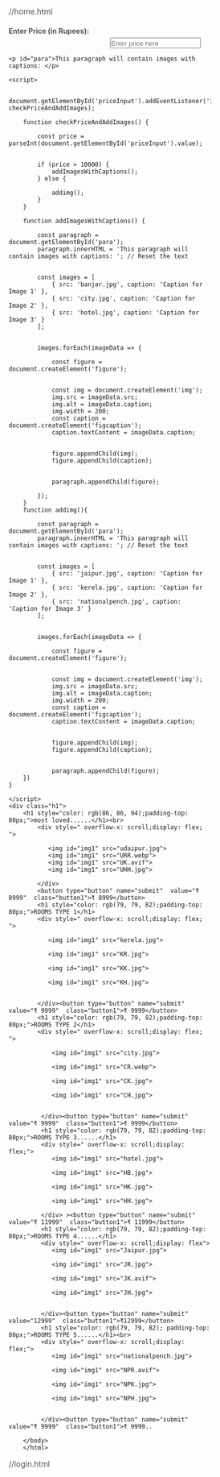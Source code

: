 //home.html
<!DOCTYPE html>
<html lang="en">
<head>
    <meta charset="UTF-8">
    <meta name="viewport" content="width=device-width, initial-scale=1.0">
    <title>Document</title> 
    <style>
       
        #div1{
            background-color: #307d97;
            display: inline;
            box-shadow:inset rgb(223, 217, 216);
           
            
            
        }
       

        
       
    
        #s1{
             position: sticky;
             top: 1px;
            color: #8d710c;
            background-color: #eeeff0;
            height: 30px;
            padding-top: 20px;
            padding-bottom: 20px;
            
            margin-top: 10px;
            text-decoration: solid;
            border-bottom: 2px solid rgb(183, 37, 37);
            /* animation:ani 3s both; */
            margin-left:5%;
            font-size: larger;
            
          
           
            

        }
      
        #header1{
            border : 1px solid rgb(112, 42, 42);
            color: rgb(217, 132, 20);
        }
        input{
            margin-left: 50%;
            padding-top: 2px;
        }
        #a1{
            top: 3px;
            float: right;
            margin-right: 20px;
            
            text-decoration: none;
            color: #ffffff;
            font-size: large;
            font-weight: bold;
            padding: 2px;
            
            
           
        }
        #p1{
            background-color: #c8d7da;
            float: left;
            font-size: 30px;
            color: #c40909;
            font-weight: bolder;
            margin-top:1px;
            border-bottom: 1px solid  red;
            height: 70px;
            float: left;
            margin-left: 600px;
            width: 800px;


         }
        #img1{
            height: 10px;
            width: 10px;
            border: 2px solid red;
        
        }
        #div3{
         
             margin-top: 30px;
            background-image: url(/hotel.jpg);
            background-repeat: no-repeat;
            
             height: 500px;
            align-items: center;
            margin-left:70px;
           
        }

         #div4{
            text-align: center;
            color: #0a5b05;
            padding: 50px;
         }
        
      
        #hr1{
            border: 1px solid black;
            float:none;
            margin-top: 200px;
            margin-left:90px;
            margin-right:90px;

        }
        #div6{
            text-align: center;
            padding-top: 20px;
            color: #95690c;

        }
        .box2{
            border:2px;
            
            background-color: #e3e7e8;
            height: 250px;
            width: 1140px;
            margin-left: 14%;
            

        }
        .select1{
            height: 50px;
            width: 250px;
            margin-left: 70px;
            float: left;
        }
        option{
            font-size: medium;
            font-style:oblique;

        }
        #input1{
            height: 50px;
            width: 100px;
            
            float: left;
            border-style: none;
            background-color: #e3e7e8;
            border-bottom: 1px solid;
            margin-left: 70px;
        }
        #hr33{
            width: 20px;
            border: 1px solid;
            float: left;
            margin-left: 30px;
            margin-top: 30px;
        }
        #input2{
            height: 50px;
            width: 100px;
            
            float: left;
            border-style: none;
            background-color: #e3e7e8;
            border-bottom: 1px solid;
            margin-left: 30px;
        }
        #div7{
           
            height: 20px;
            width: 200px;
            float: right;
            margin-right: 250px;
            margin-top:-30px;
        }
        .button2{
            width: 150px;
            height: 40px;
            float: left;
            text-align: center;
            margin-left: 50%;
            margin-top: 40px;
            background-color: #b68721;
            color: white;
            font-size: large;
            font-weight: bold;
            

        }
        
        .button1{
            width: 150px;
            height: 40px;
            float: left;
            text-align: center;
            margin-left: 50%;
            margin-top: 10px;
            background-color: #b68721;
            color: white;
            font-size: large;
            font-weight: bold;
       
  
        }
    
        #img2{
            height: 360px;
            width: 460px;
            margin-left: 20px;
        }
        #img3{
            height: 350px;
            width: 380px;
            margin-left: 20px;
        }
       
      
         #f1{
              font-size: large; 
              width: 350px;  
        } 
      
     
     
   
  
      .button3{     width: 150px;
            height: 40px;
            
            text-align: center;
            
            
            background-color: #b68721;
            color: white;
            font-size: large;
            font-weight: bold;
      }
     
     #figure1{
       float: left;
    } 
    #figure2{
      float: left;
    }
    #figure3{
        float: left;
    }
    #figure4{
       float: left;
    }
    #figure5{
        float: left;
    } 
    #figure6{
        float: left;
    }
    .button4{
        height: 30px;
        cursor: pointer;
        
    }
    .button1:hover,.button2:hover,.button3:hover,.button4:hover{
        background-color: #7d5f0b;
    }
 
    #input4{
       margin-left: -0px;
        height: 40px;
        width: 230px;
        background-color: black;
        border-bottom:  2px solid white;
        color: white;
        
    }
    #input5{
        margin-left: 30px;
        font-weight: bold;
        height: 30px;
        width: 90px;
        cursor: pointer;
       
        }
    #input5:hover{background-color: #7a8182;

    }
       

    
    #div9{
        
        float: left;
        width: 600px;
        margin-left: 120px;
    }
    footer{
        background-color: black;
        color: white;
    }
  span{
    font-size: large;
  }
  #div10{
    
    float:left;
    margin-left: 50px;
  }
  #a2{
    color: white;
    text-decoration: none;
  }
  #div11{
    float: right;
 margin-right: 30px;
 
  }
  .feedback{
    height: 90px;
    width: 320px;
  }
  #img4{
    padding-left: 100px;
  }
  #span2{
    margin-top: 60px;
  }
  #submit2{
    background-color: #b68721;
    padding: 10px;
    width: 100px;
    cursor: pointer;
    color: white;
    font-weight: bold;
  }
  #submit2:hover{
    background-color: #93690f;
  }
   
       

      
         
    </style>
</head>
<body> 
 
 <div id="s1"> <header style="float: left; font-size: larger; font-weight: bolder; ">#&nbsp;&nbsp; LOVELY  &nbsp; HOTEL</header>&nbsp;&nbsp;&nbsp;&nbsp;&nbsp;&nbsp;&nbsp;&nbsp;<form action="login.html" style="float:right; margin-right: 10%;"><button type="submit" name="submit" id="submit2">LOGIN</button>   </form> </div> 

    <div id="div3">
        <header id="header2">
    
        <a id="a1" href="home.html">HOME</a>
     <a id="a1" href="contact.html">CONTACT</a>
     <a id="a1" href="book.html">ROOMS</a>
     <a id="a1" href="report.html">FEEDBACK</a>
     <br>
        </header>
     </div>


    
<header id="header1">
    <marquee> UpTo 20% OFF For Firt Booking </marquee>
</header><br>
<p id="p2" style="font-family: Cambria, Cochin, Georgia, Times, 'Times New Roman', serif; font-weight: bold; font-size:50px; text-align: center; color: #f68f5f;">------ &nbsp; &nbsp; &nbsp; &nbsp;MAKE THE DAY COMFORTABLE &nbsp; &nbsp; &nbsp;-------</p>
<div id="div4">
    Immerse yourself in the vibrant tapestry of India's festivals as you stay.
   <caption> <summary> Experience the magic of traditional celebrations, savour delicious local cuisine and create lasting memories with your loved ones.</summary></caption>

</div>

<div class="box2">
    <div id="div6">
    <h1>BOOK A STAY</h1>
    </div>
    <header id="header3">
        <form action="book.html" >
    <select name="rooms" class="select1" required>
        <option value="one seater"> single </option>
        <option value="two seater"> couple </option>
        <option value="three seater"> medium sized</option>
        <option value="four seater"> family room</option>
        <option value=" xl large "> xl large</option>
    </select>
    <input type="date" name="book date" id="input1" required>
    <hr id="hr33">
    <input type="date" name="book due date" id="input2"required>
    
    </header>
    <div id="div7">
        <input type="checkbox" name="checkbox" value="food"> food facility
    </div>
   <input type="submit" name="submit"  value="submit"  class="button2" ></form>
</div>

    

<div id="div8">   
        <figure id="figure1">
            <img id="img3" src="udaipur.jpg"><figcaption id="f1">Experience Udaipur's natural grandeur at Taj Aravali, where the Aravalli hills provide the backdrop for soul-stirring relaxation and tranquility
            <button type="button" name="submit"  value="submit"  class="button1">BOOK NOW</button>  </figcaption>
        </figure> 
         <figure id="figure2">
            <img id="img3" src="nationalpench.jpg">
            <figcaption id="f1">Embark on a journey to the wild at Baghvan,
            where the raw beauty of Pench National Park, 
            luxury lounge, and thrilling safaris await your exploration.gold-more-icon
            <a href="book.html">
            <button type="button" name="submit"  value="submit"  class="button1">BOOK NOW</button></a> </figcaption>
        </figure>
        <figure id="figure3">
            <img id="img3" src="Jaipur.jpg">
            <figcaption id="f1">Unwind in regal surroundings at Taj Amer, Jaipur, a palatial retreat offering stunning views, heritage charm, and a taste of Rajasthan's grandeur
                <button type="button" name="submit"  value="submit"  class="button1">BOOK NOW</button> </figcaption>
            </figure>
    
        <figure id="figure4">
            <img id="img3" src="kerela.jpg">
            <figcaption id="f1">Find your personal bliss in the tranquil embrace of Taj Bekal Resort & Spa, 
                where the backwaters of Kerala offer solace, relaxation and intimate.
                <button type="button" name="submit"  value="submit"  class="button1">BOOK NOW</button> </figcaption>
        </figure>
    
        <figure id="figure5">
            <img id="img3" src="city.jpg"> <figcaption id="f1">Nestled in the city's green heart, this iconic hotel blends old-world charm with contemporary luxury, offering bespoke experiences, distinguished service.
            <button type="button" name="submit"  value="submit"  class="button1">BOOK NOW</button> </figcaption>
        </figure>
     
        <figure id="figure6">
            <img id="img3" src="banjar.jpg"> <figcaption id="f1">Answer the call to adventure at Banjaar Tola, where panoramic wilderness views, elegant dining, and unforgettable wildlife encounters renew your spirit.
            <button type="button" name="submit"  value="submit"  class="button1">BOOK NOW</button> </figcaption>
        </figure>
        <figure id="figure7">
            <a style="color: rgb(116, 116, 11); text-decoration: none; font-size: la;" href="book.html">LEARN MORE</a>
        </figure>
</div>
 
      

 


<br><br><br>
<footer>
    <hr style="margin-top: 40px;">
<div id="div9">
   <h2>subscribe for more </h2>
    <form action="book.sql" id="form2">
        <label for="emai">EMAIL:</label>
        <input type="email" name="email" placeholder="Email......" id="input4" required>
        <br><br>
        <input type="submit" name="submit" id="input5">
    </form>
    <br><br><br><br>
<span>contact no for booking slot</span>&nbsp;&nbsp;&nbsp;123-123-1234
<br><br><br>
<span>EMAIL support -&nbsp;&nbsp; <a style="color: white; text-decoration:none;"  href="mailto: LOVELY.HOTEL@GMAIL.COM?
    subject=work&body=book&nbsp;slot!!"> LOVELY.HOTEL@GMAIL.COM</a> </span>

</div>
<div id="div10">
    <span>FOR OTHER SUPPORT</span><br><br><br>
    <span> <a href="https://lpuuniversity.instgram.in"><img style="height: 30px;width: 30px;background-color: #c8d7da;" src="instagram-removebg-preview.png"> </a> </span> &nbsp;
    <span><a href="https://lpuuniversity.facebook.in"><img style="height: 30px;width: 30px;background-color: #c8d7da;" src="Facebook-removebg-preview.png"></a>  </span>&nbsp;
    <span> <a href="https://lpuuniversity.twitter.in"><img style="height: 30px;width: 30px;background-color: #c8d7da;" src="Twitter-removebg-preview.png"> </a> </span> &nbsp;
    <span> <a href="https://lpuuniversity.linkedin.in"><img style="height: 30px;width: 30px;background-color: #c8d7da;" src="linkedin1.jpg" > </a> </span> &nbsp;
    <br><br><br><br><br><br><br>
    <span>OTHER QUICK LINK</span><br><br>
    <a id="a2" href="hotels.html">HOTELS</a>&nbsp;&nbsp;&nbsp;&nbsp;&nbsp;&nbsp;&nbsp;&nbsp;&nbsp;&nbsp;&nbsp;&nbsp;&nbsp;&nbsp;&nbsp;&nbsp;&nbsp;&nbsp;&nbsp;&nbsp;&nbsp;&nbsp;&nbsp;&nbsp;
    <a id="a2" href="book.html">BOOK SLOT</a>
    <br><br>
    <a id="a2" href="#">BOOK SLOT</a>&nbsp;&nbsp;&nbsp;&nbsp;&nbsp;&nbsp;&nbsp;&nbsp;&nbsp;&nbsp;&nbsp;&nbsp;&nbsp;&nbsp;&nbsp;&nbsp;&nbsp;
    <a id="a2" href="#">BOOK SLOT</a><br><br>

</div>
<div id="div11">
    <form action="book.sql">
    <span>FOR ANY FEEDBACK</span><br>
    <textarea name="feedback" class="feedback" placeholder="FEEDBACK FOR ANY QUARY" required></textarea><br>
    <input type="submit" name="submit" id="input5">
    </form>
</div>
<hr style="margin-top: 400px; margin-left: 30px; margin-right: 30px;">


<span id="span2">&copy;2024 The Indian Hotels Company Limited. All Rights Reserved.</span><span>Corporate
    Pressroom&nbsp;&nbsp; |&nbsp;&nbsp;&nbsp;&nbsp;&nbsp;&nbsp;&nbsp;&nbsp;&nbsp;&nbsp;&nbsp;&nbsp;&nbsp;
    Work With Us&nbsp;&nbsp;&nbsp;|&nbsp;&nbsp;&nbsp;&nbsp;&nbsp;&nbsp;&nbsp;&nbsp;&nbsp;&nbsp;&nbsp;&nbsp;
    Terms of Service&nbsp;&nbsp;&nbsp;|&nbsp;&nbsp;&nbsp;&nbsp;&nbsp;&nbsp;&nbsp;&nbsp;&nbsp;&nbsp;
    Accessibility&nbsp;&nbsp;&nbsp;|&nbsp;&nbsp;&nbsp;&nbsp;&nbsp;&nbsp;&nbsp;&nbsp;&nbsp;&nbsp;
    Investor Relations
   |</span>
   
</footer>
</body>
</html>




//book.html
<!DOCTYPE html>
<html lang="en">
<head>
    <meta charset="UTF-8">
    <meta name="viewport" content="width=device-width, initial-scale=1.0">
    <title>Auto-run Script Based on Price</title>
    <style>
   .h1{
    
     background-color: rgb(255, 255, 255);
    color: rgb(0, 0, 0);
    
    
   }
   #img1{
  
    height: 300px;
    width: 500px;
    
    
   }
   div{
    background-color: aquamarine;
   }
   
   
   
.button1 {
    background-color: #d07c16; 
    color: white;
    padding: 15px 30px;
    font-size: 18px;
    font-weight: bold;
    border: none;
    border-radius: 8px;
    cursor: pointer;
    transition: background-color 0.3s ease, transform 0.2s ease, box-shadow 0.2s ease;
    box-shadow: 0px 4px 10px rgba(0, 0, 0, 0.2); /* Add shadow */
}

.button1:hover {
    background-color: #ff4500; /* Darker shade */
    transform: scale(1.1); /* Slightly bigger */
    box-shadow: 0px 6px 12px rgba(0, 0, 0, 0.3); /* Bigger shadow */
}

.button1:active {
    background-color: #e04335;
    transform: scale(0.95);
    box-shadow: 0px 3px 8px rgba(0, 0, 0, 0.2); /* Slightly reduced shadow */
}
</style>
</head>
<body>
    <label for="priceInput">Enter Price (in Rupees):</label>
    <input type="number" id="priceInput" placeholder="Enter price here">

    <p id="para">This paragraph will contain images with captions: </p>

    <script>
       
        document.getElementById('priceInput').addEventListener('input', checkPriceAndAddImages);

        function checkPriceAndAddImages() {
           
            const price = parseInt(document.getElementById('priceInput').value);

         
            if (price > 10000) {
                addImagesWithCaptions();
            } else {
                
                addimg();
            }
        }

        function addImagesWithCaptions() {
            
            const paragraph = document.getElementById('para');
            paragraph.innerHTML = 'This paragraph will contain images with captions: '; // Reset the text

          
            const images = [
                { src: 'banjar.jpg', caption: 'Caption for Image 1' },
                { src: 'city.jpg', caption: 'Caption for Image 2' },
                { src: 'hotel.jpg', caption: 'Caption for Image 3' }
            ];

            
            images.forEach(imageData => {
               
                const figure = document.createElement('figure');

             
                const img = document.createElement('img');
                img.src = imageData.src;
                img.alt = imageData.caption;
                img.width = 200; 
                const caption = document.createElement('figcaption');
                caption.textContent = imageData.caption;

              
                figure.appendChild(img);
                figure.appendChild(caption);

               
                paragraph.appendChild(figure);
                
            });
        }
        function addimg(){
                    
            const paragraph = document.getElementById('para');
            paragraph.innerHTML = 'This paragraph will contain images with captions: '; // Reset the text

         
            const images = [
                { src: 'jaipur.jpg', caption: 'Caption for Image 1' },
                { src: 'kerela.jpg', caption: 'Caption for Image 2' },
                { src: 'nationalpench.jpg', caption: 'Caption for Image 3' }
            ];

          
            images.forEach(imageData => {
               
                const figure = document.createElement('figure');

              
                const img = document.createElement('img');
                img.src = imageData.src;
                img.alt = imageData.caption;
                img.width = 200; 
                const caption = document.createElement('figcaption');
                caption.textContent = imageData.caption;

                
                figure.appendChild(img);
                figure.appendChild(caption);

              
                paragraph.appendChild(figure);
        })
    }
    
    </script>
    <div class="h1">
        <h1 style="color: rgb(86, 86, 94);padding-top: 80px;">most loved......</h1><br>
            <div style=" overflow-x: scroll;display: flex; ">
            
               <img id="img1" src="udaipur.jpg">
               <img id="img1" src="URR.webp">
               <img id="img1" src="UK.avif">
               <img id="img1" src="UHH.jpg">
              
            </div>
            <button type="button" name="submit"  value="₹ 8999"  class="button1">₹ 8999</button>
            <h1 style="color: rgb(79, 79, 82);padding-top: 80px;">ROOMS TYPE 1</h1>
            <div style=" overflow-x: scroll;display: flex; ">
               
               <img id="img1" src="kerela.jpg">
        
               <img id="img1" src="KR.jpg">
        
               <img id="img1" src="KK.jpg">
        
               <img id="img1" src="KH.jpg">
        
               
            </div><button type="button" name="submit"  value="₹ 9999"  class="button1">₹ 9999</button>
            <h1 style="color: rgb(79, 79, 82);padding-top: 80px;">ROOMS TYPE 2</h1>
            <div style=" overflow-x: scroll;display: flex; ">
               
                <img id="img1" src="city.jpg">
         
                <img id="img1" src="CR.webp">
         
                <img id="img1" src="CK.jpg">
         
                <img id="img1" src="CH.jpg">
         
                
             </div><button type="button" name="submit"  value="₹ 9999"  class="button1">₹ 9999</button>
             <h1 style="color: rgb(79, 79, 82);padding-top: 80px;">ROOMS TYPE 3......</h1>
             <div style=" overflow-x: scroll;display: flex;">
                <img id="img1" src="hotel.jpg">
         
                <img id="img1" src="HB.jpg">
         
                <img id="img1" src="HK.jpg">
         
                <img id="img1" src="HH.jpg">
         
             </div> ><button type="button" name="submit"  value="₹ 11999"  class="button1">₹ 11999</button>
             <h1 style="color: rgb(79, 79, 82);padding-top: 80px;">ROOMS TYPE 4......</h1>
             <div style=" overflow-x: scroll;display: flex">
                <img id="img1" src="Jaipur.jpg">
         
                <img id="img1" src="JR.jpg">
         
                <img id="img1" src="JK.avif">
         
                <img id="img1" src="JH.jpg">
         
                
             </div><button type="button" name="submit"  value="12999"  class="button1">₹12999</button>
             <h1 style="color: rgb(79, 79, 82); padding-top: 80px;">ROOMS TYPE 5......</h1><br>
             <div style=" overflow-x: scroll;display: flex;">
                <img id="img1" src="nationalpench.jpg">
         
                <img id="img1" src="NPR.avif">
         
                <img id="img1" src="NPK.jpg">
         
                <img id="img1" src="NPH.jpg">
         
               
             </div><button type="button" name="submit"  value="₹ 9999"  class="button1">₹ 9999..
        
        </body>
        </html>

//login.html
<!DOCTYPE html>
<html lang="en">
<head>
    <meta charset="UTF-8">
    <meta name="viewport" content="width=device-width, initial-scale=1.0">
    <title>Login Page</title>
    <style>
        /* Basic reset */
        * {
            margin: 0;
            padding: 0;
            box-sizing: border-box;
        }

        body {
            display: flex;
            align-items: center;
            justify-content: center;
            height: 100vh;
            background-color: #f2f2f2;
            font-family: Arial, sans-serif;
        }

        .login-container {
            width: 300px;
            padding: 20px;
            background-color: #ffffff;
            border-radius: 8px;
            box-shadow: 0px 0px 10px rgba(0, 0, 0, 0.1);
            text-align: center;
        }

        h2 {
            margin-bottom: 20px;
            color: #333333;
        }

        input[type="text"],
        input[type="password"] {
            width: 100%;
            padding: 10px;
            margin: 10px 0;
            border: 1px solid #ddd;
            border-radius: 5px;
        }

        input[type="submit"] {
            width: 100%;
            padding: 10px;
            background-color: #4CAF50;
            border: none;
            border-radius: 5px;
            color: white;
            font-weight: bold;
            cursor: pointer;
            transition: background-color 0.3s;
        }

        input[type="submit"]:hover {
            background-color: #45a049;
        }

        .forgot-password {
            display: block;
            margin-top: 15px;
            color: #007BFF;
            text-decoration: none;
        }

        .forgot-password:hover {
            text-decoration: underline;
        }
    </style>
</head>
<body>
    <div class="login-container">
        <h2>Login</h2>
        <form action="home.html" method="post">
            <input type="text" name="username" placeholder="Username" required>
            <input type="password" name="password" placeholder="Password" required>
            <input type="submit" value="Login">
        </form>
        <a href="#" class="forgot-password">Forgot Password?</a>
    </div>
</body>
</html>


//contact.html
<!DOCTYPE html>
<html lang="en">
<head>
    <meta charset="UTF-8">
    <meta name="viewport" content="width=device-width, initial-scale=1.0">
    <title>Contact Us - Hotel</title>
    <style>
        /* Basic reset */
        * {
            margin: 0;
            padding: 0;
            box-sizing: border-box;
        }

        body {
            font-family: Arial, sans-serif;
            background-color: #f4f4f9;
            color: #333333;
        }

        .container {
            width: 90%;
            max-width: 1000px;
            margin: 0 auto;
            padding: 20px;
        }

        .contact-header {
            text-align: center;
            margin-bottom: 20px;
        }

        .contact-header h1 {
            color: #4CAF50;
            font-size: 2.5em;
        }

        .contact-form {
            background-color: #ffffff;
            padding: 20px;
            margin-bottom: 20px;
            border-radius: 8px;
            box-shadow: 0px 0px 10px rgba(0, 0, 0, 0.1);
        }

        label {
            display: block;
            margin: 10px 0 5px;
            font-weight: bold;
            color: #555555;
        }

        input[type="text"],
        input[type="email"],
        input[type="tel"],
        textarea {
            width: 100%;
            padding: 10px;
            margin-bottom: 15px;
            border: 1px solid #ddd;
            border-radius: 5px;
            font-size: 1em;
        }

        textarea {
            resize: vertical;
            height: 100px;
        }

        .submit-btn {
            display: block;
            width: 100%;
            padding: 12px;
            background-color: #4CAF50;
            color: white;
            font-weight: bold;
            border: none;
            border-radius: 5px;
            cursor: pointer;
            font-size: 1em;
            transition: background-color 0.3s;
        }

        .submit-btn:hover {
            background-color: #45a049;
        }

       
    </style>
</head>
<body>

<div class="container">
    <div class="contact-header">
        <h1>Contact Us</h1>
        <p>We’re here to help! Please fill out the form below to get in touch with us.</p>
    </div>

    <div class="contact-form">
        <form action="/Thankscontact.html" method="post">
            <!-- Name -->
            <label for="name">Name:</label>
            <input type="text" id="name" name="name" placeholder="Your full name" required>

            <!-- Email -->
            <label for="email">Email:</label>
            <input type="email" id="email" name="email" placeholder="Your email address" required>

            <!-- Phone -->
            <label for="phone">Phone:</label>
            <input type="tel" id="phone" name="phone" placeholder="Your phone number" required>

            <!-- Subject -->
            <label for="subject">Subject:</label>
            <input type="text" id="subject" name="subject" placeholder="Subject of your message" required>

            <!-- Message -->
            <label for="message">Message:</label>
            <textarea id="message" name="message" placeholder="Write your message here..." required></textarea>

            <!-- Submit Button -->
            <button type="submit" class="submit-btn">Send Message</button>
        </form>
    </div>

    
</div>

</body>
</html>


//report.html
<!DOCTYPE html>
<html lang="en">
<head>
    <meta charset="UTF-8">
    <meta name="viewport" content="width=device-width, initial-scale=1.0">
    <title>Feedback Page</title>
    <style>
        /* Basic reset */
        * {
            margin: 0;
            padding: 0;
            box-sizing: border-box;
        }

        body {
            display: flex;
            align-items: center;
            justify-content: center;
            min-height: 100vh;
            background-color: #f4f4f9;
            font-family: Arial, sans-serif;
        }

        .feedback-container {
            width: 400px;
            padding: 20px;
            background-color: #ffffff;
            border-radius: 8px;
            box-shadow: 0px 0px 10px rgba(0, 0, 0, 0.1);
        }

        h2 {
            margin-bottom: 20px;
            color: #333333;
            text-align: center;
        }

        label {
            display: block;
            margin: 10px 0 5px;
            color: #555555;
            font-weight: bold;
        }

        input[type="text"],
        input[type="email"],
        textarea {
            width: 100%;
            padding: 10px;
            border: 1px solid #ddd;
            border-radius: 5px;
            resize: vertical;
        }

        textarea {
            height: 80px;
        }

        .rating-container {
            display: flex;
            justify-content: space-between;
            margin: 10px 0;
        }

        .rating-container label {
            font-weight: normal;
            color: #888888;
        }

        .submit-btn {
            width: 100%;
            padding: 12px;
            margin-top: 15px;
            background-color: #4CAF50;
            border: none;
            border-radius: 5px;
            color: white;
            font-weight: bold;
            cursor: pointer;
            transition: background-color 0.3s;
        }

        .submit-btn:hover {
            background-color: #45a049;
        }
        
        .footer {
            text-align: center;
            margin-top: 20px;
            font-size: 0.8em;
            color: #888888;
        }
    </style>
</head>
<body>
    <div class="feedback-container">
        <h2>Feedback Form</h2>
        <form action="thanks.html">
            <!-- Name -->
            <label for="name">Name:</label>
            <input type="text" id="name" name="name" placeholder="Your name" required>

            <!-- Email -->
            <label for="email">Email:</label>
            <input type="email" id="email" name="email" placeholder="Your email" required>

            <!-- Rating -->
            <label>Rating:</label>
            <div class="rating-container">
                <label><input type="radio" name="rating" value="1"> 1</label>
                <label><input type="radio" name="rating" value="2"> 2</label>
                <label><input type="radio" name="rating" value="3"> 3</label>
                <label><input type="radio" name="rating" value="4"> 4</label>
                <label><input type="radio" name="rating" value="5"> 5</label>
            </div>

            <!-- Comments -->
            <label for="comments">Comments:</label>
            <textarea id="comments" name="comments" placeholder="Write your feedback here..."></textarea>

            <!-- Submit Button -->
            <input type="submit" value="Submit Feedback" class="submit-btn">
        </form>
        <div class="footer">
            <p>Thank you for taking the time to provide feedback!</p>
        </div>
    </div>
</body>
</html>


//thankscontact.html
<!DOCTYPE html>
<html lang="en">
<head>
    <meta charset="UTF-8">
    <meta name="viewport" content="width=device-width, initial-scale=1.0">
    <title>Thank You for Contacting Us</title>
    <style>
        /* Basic reset */
        * {
            margin: 0;
            padding: 0;
            box-sizing: border-box;
        }

        body {
            display: flex;
            align-items: center;
            justify-content: center;
            min-height: 100vh;
            background-color: #f4f4f9;
            font-family: Arial, sans-serif;
            color: #333333;
        }

        .thank-you-container {
            text-align: center;
            background-color: #ffffff;
            padding: 30px;
            border-radius: 10px;
            box-shadow: 0px 0px 10px rgba(0, 0, 0, 0.1);
            width: 400px;
        }

        h1 {
            color: #4CAF50;
            font-size: 2.2em;
            margin-bottom: 10px;
        }

        p {
            font-size: 1.1em;
            color: #555555;
            margin-bottom: 20px;
        }

        .home-btn {
            padding: 10px 20px;
            background-color: #4CAF50;
            color: white;
            border: none;
            border-radius: 5px;
            font-size: 1em;
            cursor: pointer;
            text-decoration: none;
            display: inline-block;
            transition: background-color 0.3s;
        }

        .home-btn:hover {
            background-color: #45a049;
        }
    </style>
</head>
<body>
    <div class="thank-you-container">
        <h1>Thank You!</h1>
        <p>Thank you for contacting us! We have received your message and will get back to you soon.</p>
        <p>For any urgent inquiries, please call us at (123) 456-7890.</p>
        <a href="/" class="/home.html">Return to Homepage</a>
    </div>
</body>
</html>


//thanks.html
<!DOCTYPE html>
<html lang="en">
<head>
    <meta charset="UTF-8">
    <meta name="viewport" content="width=device-width, initial-scale=1.0">
    <title>Thank You!</title>
    <style>
        /* Basic reset */
        * {
            margin: 0;
            padding: 0;
            box-sizing: border-box;
        }

        body {
            display: flex;
            align-items: center;
            justify-content: center;
            min-height: 100vh;
            background-color: #f0f8ff;
            font-family: Arial, sans-serif;
        }

        .thank-you-container {
            text-align: center;
            background-color: #ffffff;
            padding: 30px;
            border-radius: 10px;
            box-shadow: 0px 0px 10px rgba(0, 0, 0, 0.1);
            width: 300px;
        }

        h1 {
            color: #4CAF50;
            font-size: 2em;
            margin-bottom: 10px;
        }

        p {
            font-size: 1.1em;
            color: #555555;
            margin-bottom: 20px;
        }

        .home-btn {
            padding: 10px 20px;
            background-color: #4CAF50;
            color: white;
            border: none;
            border-radius: 5px;
            font-size: 1em;
            cursor: pointer;
            text-decoration: none;
            display: inline-block;
            transition: background-color 0.3s;
        }

        .home-btn:hover {
            background-color: #45a049;
        }
    </style>
</head>
<body>
    <div class="thank-you-container">
        <h1>Thank You!</h1>
        <p>Your feedback is greatly appreciated.</p>
        <a href="home.html" class="home-btn">Go to Homepage</a>
    </div>
</body>
</html>
